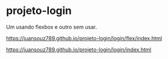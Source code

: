 # projeto-login
Um usando flexbox e outro sem usar.

https://juansouz789.github.io/projeto-login/login/flex/index.html

https://juansouz789.github.io/projeto-login/login/index.html
